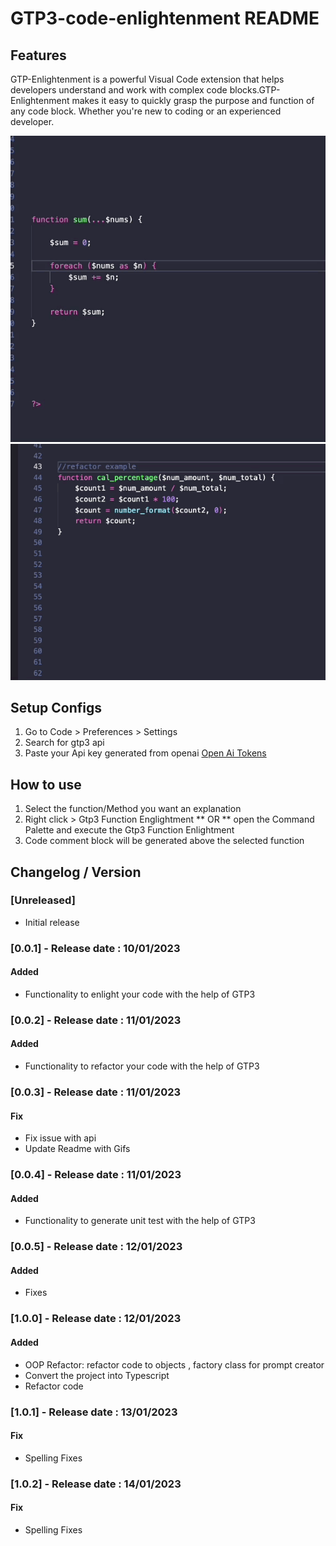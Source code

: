 # GTP3-code-enlightenment  README

## Features

GTP-Enlightenment is a powerful Visual Code extension that helps developers understand and work with complex code blocks.GTP-Enlightenment makes it easy to quickly grasp the purpose and function of any code block. Whether you're new to coding or an experienced developer.



![Function enlightenment](https://github.com/sCuz12/gtp3-code-enlightenment-vscode-extension/blob/main/build/gtp3-enlightenment-document.gif?raw=true)
![Code Refactor](https://github.com/sCuz12/gtp3-code-enlightenment-vscode-extension/blob/main/build/gtp3-enlightment-refactor.gif?raw=true)

## Setup Configs 
1. Go to Code > Preferences > Settings 
2. Search for gtp3 api  
3. Paste your Api key generated from openai [Open Ai Tokens](https://beta.openai.com/account/api-keys)

## How to use
1. Select the function/Method you want an explanation 
2. Right click > Gtp3 Function Englightment ** OR ** open the Command Palette and execute the Gtp3 Function Enlightment
3. Code comment block will be generated above the selected function

## Changelog / Version
### [Unreleased]
- Initial release
### [0.0.1] - Release date : 10/01/2023

#### Added
- Functionality to enlight your code with the help of GTP3

### [0.0.2] - Release date : 11/01/2023

#### Added
- Functionality to refactor your code with the help of GTP3


### [0.0.3] - Release date : 11/01/2023

#### Fix
- Fix issue with api
- Update Readme with Gifs


### [0.0.4] - Release date : 11/01/2023

#### Added
- Functionality to generate unit test with the help of GTP3

### [0.0.5] - Release date : 12/01/2023

#### Added
- Fixes 

### [1.0.0] - Release date : 12/01/2023

#### Added
- OOP Refactor: refactor code to objects , factory class for prompt creator  
- Convert the project into Typescript 
- Refactor code 


### [1.0.1] - Release date : 13/01/2023
#### Fix
- Spelling Fixes

### [1.0.2] - Release date : 14/01/2023
#### Fix
- Spelling Fixes

